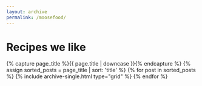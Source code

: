 ```yaml
---
layout: archive
permalink: /moosefood/
---
```


# Recipes we like

<div class="tiles">
{% capture page_title %}{{ page.title | downcase }}{% endcapture %}
{% assign sorted_posts = page_title | sort: 'title' %}
{% for post in sorted_posts %}
  {% include archive-single.html type="grid" %}
{% endfor %}
</div><!-- /.tiles -->
